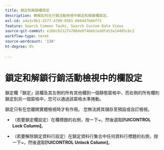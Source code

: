 ```yaml
---
title: 鎖定和解鎖欄設定
description: 瞭解如何在行銷活動檢視中鎖定和解鎖欄設定。
exl-id: a4a3c9b1-2577-4789-9501-0664d7b84ff3
feature: Search Common Tasks, Search Custom Data Views
source-git-commit: e16bc62127a708de8f4deb1eddfa53a14405cbc2
workflow-type: tm+mt
source-wordcount: '130'
ht-degree: 0%

---
```


# 鎖定和解鎖行銷活動檢視中的欄設定

鎖定欄「鎖定」該欄及其左側的所有其他欄到一個靜態窗格中，而右側的所有欄則鎖定到另一個窗格中，您可以通過該窗格水準捲動。

鎖定只有在您離開實體檢視時才有作用。 您無法將其儲存至預設或自訂檢視。

* （若要鎖定欄設定）在欄標題的右側，按一下![向下箭頭](/help/search-social-commerce/assets/arrow-down-dropdown.png "向下箭頭")，然後選取&#x200B;**[!UICONTROL Lock Column]**。

* （若要解除鎖定資料行設定）在鎖定資料行集合中任何資料行標題的右側，按一下![向下箭頭](/help/search-social-commerce/assets/arrow-down-dropdown.png "向下箭頭")，然後選取&#x200B;**[!UICONTROL Unlock Column]**。
